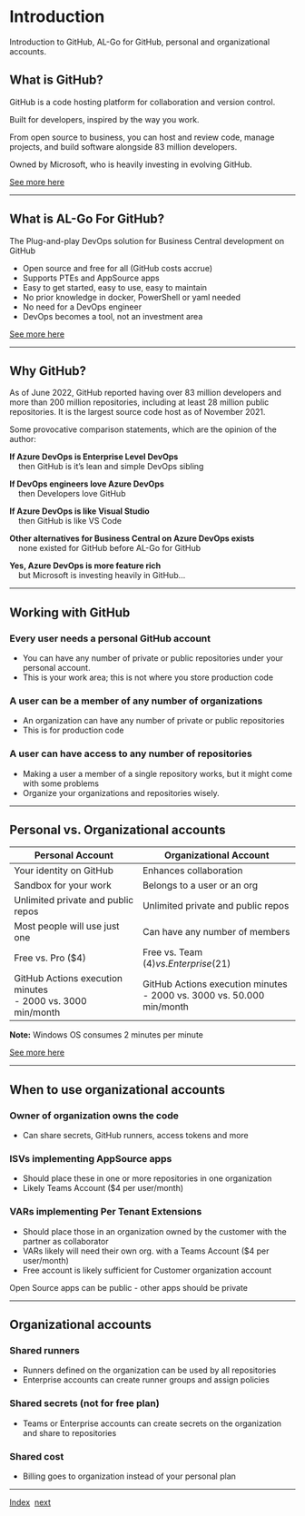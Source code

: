 # Introduction
Introduction to GitHub, AL-Go for GitHub, personal and organizational accounts.
## What is GitHub?
GitHub is a code hosting platform for collaboration and version control.

Built for developers, inspired by the way you work.

From open source to business, you can host and review code, manage projects, and build software alongside 83 million developers.

Owned by Microsoft, who is heavily investing in evolving GitHub.

[See more here](https://github.com/)

---

## What is AL-Go For GitHub?
The Plug-and-play DevOps solution for Business Central development on GitHub
- Open source and free for all (GitHub costs accrue)
- Supports PTEs and AppSource apps
- Easy to get started, easy to use, easy to maintain
- No prior knowledge in docker, PowerShell or yaml needed
- No need for a DevOps engineer
- DevOps becomes a tool, not an investment area

[See more here](https://github.com/microsoft/AL-Go)

---

## Why GitHub?
As of June 2022, GitHub reported having over 83 million developers and more than 200 million repositories, including at least 28 million public repositories.
It is the largest source code host as of November 2021.

Some provocative comparison statements, which are the opinion of the author:

**If Azure DevOps is Enterprise Level DevOps**<br/>&nbsp;&nbsp;&nbsp;&nbsp;then GitHub is it’s lean and simple DevOps sibling

**If DevOps engineers love Azure DevOps**<br/>&nbsp;&nbsp;&nbsp;&nbsp;then Developers love GitHub

**If Azure DevOps is like Visual Studio**<br/>&nbsp;&nbsp;&nbsp;&nbsp;then GitHub is like VS Code

**Other alternatives for Business Central on Azure DevOps exists**<br/>&nbsp;&nbsp;&nbsp;&nbsp;none existed for GitHub before AL-Go for GitHub

**Yes, Azure DevOps is more feature rich**<br/>&nbsp;&nbsp;&nbsp;&nbsp;but Microsoft is investing heavily in GitHub…

---

## Working with GitHub

### Every user needs a personal GitHub account
- You can have any number of private or public repositories under your personal account.
- This is your work area; this is not where you store production code

### A user can be a member of any number of organizations
- An organization can have any number of private or public repositories
- This is for production code

### A user can have access to any number of repositories
- Making a user a member of a single repository works, but it might come with some problems
- Organize your organizations and repositories wisely.

---

## Personal vs. Organizational accounts
| Personal Account | Organizational Account |
|--|--|
| Your identity on GitHub | Enhances collaboration |
| Sandbox for your work | Belongs to a user or an org |
| Unlimited private and public repos | Unlimited private and public repos |
| Most people will use just one | Can have any number of members |
| Free vs. Pro ($4) | Free vs. Team ($4) vs. Enterprise ($21) |
| GitHub Actions execution minutes<br/>- 2000 vs. 3000 min/month | GitHub Actions execution minutes<br />- 2000 vs. 3000 vs. 50.000 min/month |

**Note:** Windows OS consumes 2 minutes per minute

[See more here](https://github.com/)


---

## When to use organizational accounts
### Owner of organization owns the code
- Can share secrets, GitHub runners, access tokens and more
### ISVs implementing AppSource apps
- Should place these in one or more repositories in one organization
- Likely Teams Account ($4 per user/month)
### VARs implementing Per Tenant Extensions
- Should place those in an organization owned by the customer with the partner as collaborator
- VARs likely will need their own org. with a Teams Account ($4 per user/month)
- Free account is likely sufficient for Customer organization account

Open Source apps can be public - other apps should be private

---

## Organizational accounts
### Shared runners
- Runners defined on the organization can be used by all repositories
- Enterprise accounts can create runner groups and assign policies
### Shared secrets (not for free plan)
- Teams or Enterprise accounts can create secrets on the organization and share to repositories
### Shared cost
- Billing goes to organization instead of your personal plan


---
[Index](Index.md)&nbsp;&nbsp;[next](Prerequisites.md)
